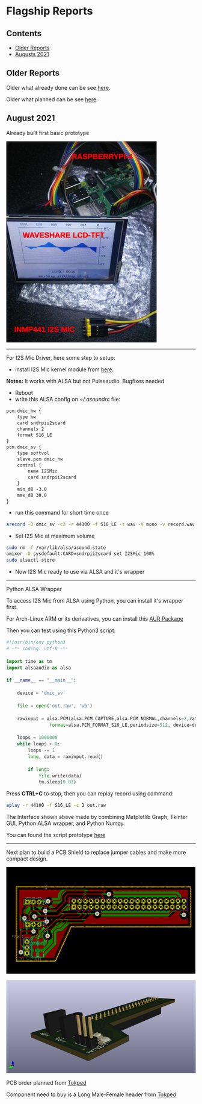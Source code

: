 # Flagship Reports

## Contents
- [Older Reports](https://github.com/VibrasticLab/ehealth-iot/blob/master/reports/flagship_reports.md#older-reports)
- [Augusts 2021](https://github.com/VibrasticLab/ehealth-iot/blob/master/reports/flagship_reports.md#august-2021)

## Older Reports

Older what already done can be see [here](https://github.com/mekatronik-achmadi/md_tutorial/blob/master/internship/task_0/done.md).

Older what planned can be see [here](https://github.com/mekatronik-achmadi/md_tutorial/blob/master/internship/task_0/planned.md).

## August 2021

Already built first basic prototype

![images](images/proto0.png?raw=true)

---

For I2S Mic Driver, here some step to setup:
- install I2S Mic kernel module from [here](https://github.com/mekatronik-achmadi/archmate/tree/master/embedded/raspberrypi/drivers/i2smems/).

**Notes:** It works with ALSA but not Pulseaudio. Bugfixes needed

- Reboot
- write this ALSA config on *~/.asoundrc* file:

```
pcm.dmic_hw {
	type hw
	card sndrpii2scard
	channels 2
	format S16_LE
}
pcm.dmic_sv {
	type softvol
	slave.pcm dmic_hw
	control {
		name I2SMic
		card sndrpii2scard
	}
	min_dB -3.0
	max_dB 30.0
}
```

- run this command for short time once

```sh
arecord -D dmic_sv -c2 -r 44100 -f S16_LE -t wav -V mono -v record.wav
```

- Set I2S Mic at maximum volume

```sh
sudo rm -f /var/lib/alsa/asound.state
amixer -D sysdefault:CARD=sndrpii2scard set I2SMic 100%
sudo alsactl store
```

- Now I2S Mic ready to use via ALSA and it's wrapper

---

Python ALSA Wrapper

To access I2S Mic from ALSA using Python, you can install it's wrapper first.

For Arch-Linux ARM or its derivatives, you can install this [AUR Package](https://aur.archlinux.org/packages/python-pyalsaaudio/)

Then you can test using this Python3 script:

```python
#!/usr/bin/env python3
# -*- coding: utf-8 -*-

import time as tm
import alsaaudio as alsa

if __name__ == "__main__":

    device = 'dmic_sv'

    file = open('out.raw', 'wb')

    rawinput = alsa.PCM(alsa.PCM_CAPTURE,alsa.PCM_NORMAL,channels=2,rate=44100,
    			format=alsa.PCM_FORMAT_S16_LE,periodsize=512, device=device)

    loops = 1000000
    while loops > 0:
        loops -= 1
        long, data = rawinput.read()

        if long:
            file.write(data)
            tm.sleep(0.01)
```

Press **CTRL+C** to stop, then you can replay record using command:

```sh
aplay -r 44100 -f S16_LE -c 2 out.raw
```

The Interface shown above made by combining Matplotlib Graph, Tkinter GUI, Python ALSA wrapper, and Python Numpy.

You can found the script prototype [here](https://github.com/VibrasticLab/ehealth-iot/blob/master/coughgui/coughgui.py)

---

Next plan to build a PCB Shield to replace jumper cables and make more compact design.

![images](images/shield_pcb.png?raw=true)

![images](images/shield_3d.png?raw=true)

PCB order planned from [Tokped](https://www.tokopedia.com/geraicerdas/cetak-pcb-1-keping-single-double-layer-rapid-prototyping-satuan)

Component need to buy is a Long Male-Female header from [Tokped](https://www.tokopedia.com/mulsanne/stack-stackable-header-1x40-male-female-untuk-arduino-shield)
